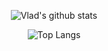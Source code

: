 <div align="center">
  
![Vlad's github stats](https://github-readme-stats.vercel.app/api?username=VladyslavLukyanenko&count_private=true&show_icons=true)
  
  <div align="center">
  
  ![Top Langs](https://github-readme-stats.vercel.app/api/top-langs/?username=VladyslavLukyanenko&layout=compact)
  
  </div>
  </div>
